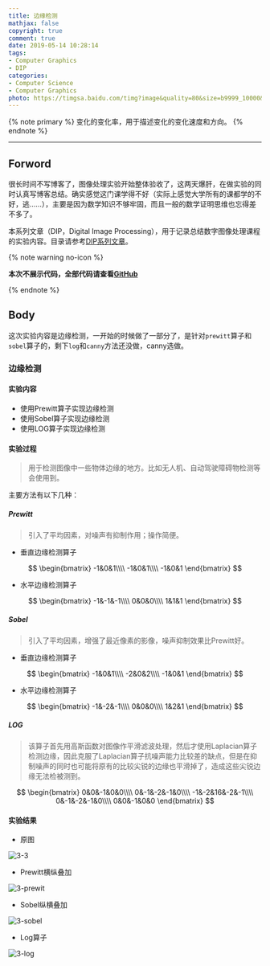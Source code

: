 ```yaml
---
title: 边缘检测
mathjax: false
copyright: true
comment: true
date: 2019-05-14 10:28:14
tags:
- Computer Graphics
- DIP
categories:
- Computer Science
- Computer Graphics
photo: https://timgsa.baidu.com/timg?image&quality=80&size=b9999_10000&sec=1557811205606&di=0b7f51375eeec879cfca736ad1be8517&imgtype=0&src=http%3A%2F%2Fi0.hdslb.com%2Fbfs%2Farticle%2F210653cddb5404d31b8aa34d524447df75de3b36.jpg
---
```


{% note primary %}
变化的变化率，用于描述变化的变化速度和方向。
{% endnote %}

<!-- more -->

---

## Forword

很长时间不写博客了，图像处理实验开始整体验收了，这两天爆肝，在做实验的同时认真写博客总结。确实感觉这门课学得不好（实际上感觉大学所有的课都学的不好，逃……），主要是因为数学知识不够牢固，而且一般的数学证明思维也忘得差不多了。


本系列文章（DIP，Digital Image Processing），用于记录总结数字图像处理课程的实验内容。目录请参考[DIP系列文章](/tags/DIP/)。

{% note warning no-icon %}

**本次不展示代码，全部代码请查看[GitHub](https://github.com/ScarboroughCoral/DIPModule)**

{% endnote %}

## Body

这次实验内容是边缘检测，一开始的时候做了一部分了，是针对`prewitt`算子和`sobel`算子的，剩下`log`和`canny`方法还没做，canny选做。

### 边缘检测

#### 实验内容

- 使用Prewitt算子实现边缘检测
- 使用Sobel算子实现边缘检测
- 使用LOG算子实现边缘检测

#### 实验过程



> 用于检测图像中一些物体边缘的地方。比如无人机、自动驾驶障碍物检测等会使用到。

主要方法有以下几种：

##### Prewitt

> 引入了平均因素，对噪声有抑制作用；操作简便。

- 垂直边缘检测算子

$$
     \begin{bmatrix}
       -1&0&1\\\\
       -1&0&1\\\\
       -1&0&1 
     \end{bmatrix}
$$

- 水平边缘检测算子

$$
       \begin{bmatrix}
         -1&-1&-1\\\\
         0&0&0\\\\
         1&1&1 
       \end{bmatrix}
$$

##### Sobel

> 引入了平均因素，增强了最近像素的影像，噪声抑制效果比Prewitt好。

- 垂直边缘检测算子

$$
        \begin{bmatrix}
         -1&0&1\\\\
         -2&0&2\\\\
         -1&0&1 
       \end{bmatrix}
$$

- 水平边缘检测算子

$$
        \begin{bmatrix}
         -1&-2&-1\\\\
         0&0&0\\\\
         1&2&1 
       \end{bmatrix}
$$

##### LOG

> 该算子首先用高斯函数对图像作平滑滤波处理，然后才使用Laplacian算子检测边缘，因此克服了Laplacian算子抗噪声能力比较差的缺点，但是在抑制噪声的同时也可能将原有的比较尖锐的边缘也平滑掉了，造成这些尖锐边缘无法检被测到。

$$
\begin{bmatrix}
    0&0&-1&0&0\\\\
    0&-1&-2&-1&0\\\\
    -1&-2&16&-2&-1\\\\
    0&-1&-2&-1&0\\\\
    0&0&-1&0&0
\end{bmatrix}
$$

#### 实验结果

- 原图

![3-3](bmp-edge-dection/3-3.png)

- Prewitt横纵叠加

![3-prewit](bmp-edge-dection/3-prewit.png)

- Sobel纵横叠加

![3-sobel](bmp-edge-dection/3-sobel.png)

- Log算子

![3-log](bmp-edge-dection/3-log.png)